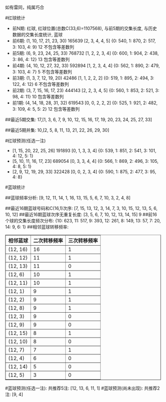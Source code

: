 <!-- 
.. title: 双色球2016147期(2016-12-15)数据分析报告
.. slug: slott-2016147-2016-12-15-report
.. date: 2016-12-16 08:00:00 UTC+08:00
.. tags: Lottery
.. link: 
.. description: 
.. type: text
-->

如有雷同，纯属巧合

<!-- TEASER_END-->

#红球统计

- 前N期: 红球, 红球位置(总数C(33,6)=1107568), 与前5期的交集长度, 与历史数据的交集长度统计, 蓝球
- 前6期: (1, 10, 17, 21, 23, 30) 165639 [2, 3, 4, 4, 5] {0: 540, 1: 870, 2: 517, 3: 103, 4: 9} 12 不包含等差数列
- 前5期: (6, 9, 23, 24, 25, 33) 768732 [1, 2, 2, 3, 4] {0: 600, 1: 904, 2: 438, 3: 86, 4: 12} 13 包含等差数列
- 前4期: (4, 10, 12, 27, 32, 33) 592894 [1, 2, 3, 4, 4] {0: 562, 1: 890, 2: 479, 3: 103, 4: 7} 5 不包含等差数列
- 前3期: (1, 3, 7, 12, 19, 20) 42486 [1, 1, 2, 2, 2] {0: 519, 1: 895, 2: 494, 3: 122, 4: 12} 6 不包含等差数列
- 前2期: (3, 7, 15, 16, 17, 23) 444143 [2, 2, 3, 4, 5] {0: 560, 1: 853, 2: 521, 3: 98, 4: 11} 10 包含等差数列
- 前1期: (4, 14, 18, 28, 31, 32) 619543 [0, 0, 2, 2, 2] {0: 525, 1: 921, 2: 482, 3: 109, 4: 5, 5: 2} 12 包含等差数列

##最近5期交集:
17,[1, 3, 6, 7, 9, 10, 12, 15, 16, 17, 19, 20, 23, 24, 25, 27, 33]

##最近5期并集:
10,[2, 5, 8, 11, 13, 21, 22, 26, 29, 30]

#红球预测(任选一注)

- [1, 15, 20, 22, 25, 26] 191893 [0, 1, 3, 3, 4] {0: 539, 1: 851, 2: 541, 3: 101, 4: 12, 5: 1}
- [5, 10, 11, 16, 17, 23] 689054 [0, 3, 3, 4, 4] {0: 566, 1: 869, 2: 496, 3: 105, 4: 8, 5: 1}
- [2, 9, 12, 19, 29, 33] 322428 [0, 0, 2, 3, 4] {0: 590, 1: 875, 2: 477, 3: 95, 4: 8}

#蓝球统计

##蓝球频率分析:
[9, 12, 11, 14, 1, 16, 13, 15, 5, 6, 7, 10, 3, 2, 4, 8]

##最近16期蓝球号码和C(16,1)次序:
 [7, 15, 13, 12, 3, 14, 7, 3, 10, 15, 12, 13, 5, 6, 10, 12]
##最近16期蓝球次序无重复长度:
 [3, 5, 6, 7, 10, 12, 13, 14, 15] 9
##前16个球的交集长度频次分布:
{10: 623, 11: 517, 9: 393, 12: 261, 8: 149, 13: 57, 7: 20, 14: 9, 6: 1}
##相邻蓝球转移频率:
 <table border="1" class="table table-striped dataframe">
  <thead>
    <tr style="text-align: right;">
      <th>相邻蓝球</th>
      <th>二次转移频率</th>
      <th>三次转移频率</th>
    </tr>
  </thead>
  <tbody>
    <tr>
      <td>(12, 16)</td>
      <td>16</td>
      <td>1</td>
    </tr>
    <tr>
      <td>(12, 12)</td>
      <td>11</td>
      <td>1</td>
    </tr>
    <tr>
      <td>(12, 13)</td>
      <td>11</td>
      <td>0</td>
    </tr>
    <tr>
      <td>(12, 6)</td>
      <td>10</td>
      <td>1</td>
    </tr>
    <tr>
      <td>(12, 11)</td>
      <td>10</td>
      <td>1</td>
    </tr>
    <tr>
      <td>(12, 1)</td>
      <td>9</td>
      <td>1</td>
    </tr>
    <tr>
      <td>(12, 2)</td>
      <td>9</td>
      <td>1</td>
    </tr>
    <tr>
      <td>(12, 8)</td>
      <td>9</td>
      <td>1</td>
    </tr>
    <tr>
      <td>(12, 3)</td>
      <td>9</td>
      <td>0</td>
    </tr>
    <tr>
      <td>(12, 9)</td>
      <td>9</td>
      <td>0</td>
    </tr>
    <tr>
      <td>(12, 15)</td>
      <td>8</td>
      <td>1</td>
    </tr>
    <tr>
      <td>(12, 10)</td>
      <td>8</td>
      <td>0</td>
    </tr>
    <tr>
      <td>(12, 7)</td>
      <td>7</td>
      <td>1</td>
    </tr>
    <tr>
      <td>(12, 4)</td>
      <td>6</td>
      <td>0</td>
    </tr>
    <tr>
      <td>(12, 14)</td>
      <td>5</td>
      <td>0</td>
    </tr>
    <tr>
      <td>(12, 5)</td>
      <td>3</td>
      <td>0</td>
    </tr>
  </tbody>
</table>
#蓝球预测(任选一注):
共推荐5注: [12, 13, 6, 11, 1]
#蓝球预测(尚未出现):
共推荐2注: [9, 4]

